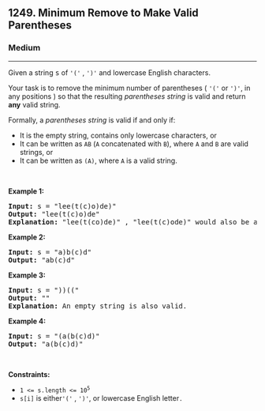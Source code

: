 <h2>1249. Minimum Remove to Make Valid Parentheses</h2><h3>Medium</h3><hr><div><p>Given a string <font face="monospace">s</font> of <code>'('</code> , <code>')'</code> and lowercase English characters.</p>

<p>Your task is to remove the minimum number of parentheses ( <code>'('</code> or <code>')'</code>, in any positions ) so that the resulting <em>parentheses string</em> is valid and return <strong>any</strong> valid string.</p>

<p>Formally, a <em>parentheses string</em> is valid if and only if:</p>

<ul>
	<li>It is the empty string, contains only lowercase characters, or</li>
	<li>It can be written as <code>AB</code> (<code>A</code> concatenated with <code>B</code>), where <code>A</code> and <code>B</code> are valid strings, or</li>
	<li>It can be written as <code>(A)</code>, where <code>A</code> is a valid string.</li>
</ul>

<p>&nbsp;</p>
<p><strong>Example 1:</strong></p>

<pre><strong>Input:</strong> s = "lee(t(c)o)de)"
<strong>Output:</strong> "lee(t(c)o)de"
<strong>Explanation:</strong> "lee(t(co)de)" , "lee(t(c)ode)" would also be accepted.
</pre>

<p><strong>Example 2:</strong></p>

<pre><strong>Input:</strong> s = "a)b(c)d"
<strong>Output:</strong> "ab(c)d"
</pre>

<p><strong>Example 3:</strong></p>

<pre><strong>Input:</strong> s = "))(("
<strong>Output:</strong> ""
<strong>Explanation:</strong> An empty string is also valid.
</pre>

<p><strong>Example 4:</strong></p>

<pre><strong>Input:</strong> s = "(a(b(c)d)"
<strong>Output:</strong> "a(b(c)d)"
</pre>

<p>&nbsp;</p>
<p><strong>Constraints:</strong></p>

<ul>
	<li><code>1 &lt;= s.length &lt;= 10<sup>5</sup></code></li>
	<li><code>s[i]</code> is either<code>'('</code> , <code>')'</code>, or lowercase English letter<code>.</code></li>
</ul>
</div>
